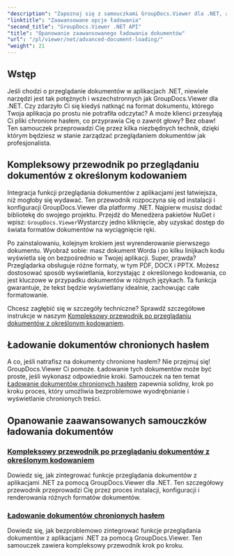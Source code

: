 ```yaml
---
"description": "Zapoznaj się z samouczkami GroupDocs.Viewer dla .NET, aby bez trudu zintegrować zaawansowane możliwości przeglądania dokumentów z aplikacjami."
"linktitle": "Zaawansowane opcje ładowania"
"second_title": "GroupDocs.Viewer .NET API"
"title": "Opanowanie zaawansowanego ładowania dokumentów"
"url": "/pl/viewer/net/advanced-document-loading/"
"weight": 21
---
```


## Wstęp

Jeśli chodzi o przeglądanie dokumentów w aplikacjach .NET, niewiele narzędzi jest tak potężnych i wszechstronnych jak GroupDocs.Viewer dla .NET. Czy zdarzyło Ci się kiedyś natknąć na format dokumentu, którego Twoja aplikacja po prostu nie potrafiła odczytać? A może klienci przesyłają Ci pliki chronione hasłem, co przyprawia Cię o zawrót głowy? Bez obaw! Ten samouczek przeprowadzi Cię przez kilka niezbędnych technik, dzięki którym będziesz w stanie zarządzać przeglądaniem dokumentów jak profesjonalista.

## Kompleksowy przewodnik po przeglądaniu dokumentów z określonym kodowaniem

Integracja funkcji przeglądania dokumentów z aplikacjami jest łatwiejsza, niż mogłoby się wydawać. Ten przewodnik rozpoczyna się od instalacji i konfiguracji GroupDocs.Viewer dla platformy .NET. Najpierw musisz dodać bibliotekę do swojego projektu. Przejdź do Menedżera pakietów NuGet i wpisz: `GroupDocs.Viewer`Wystarczy jedno kliknięcie, aby uzyskać dostęp do świata formatów dokumentów na wyciągnięcie ręki.

Po zainstalowaniu, kolejnym krokiem jest wyrenderowanie pierwszego dokumentu. Wyobraź sobie: masz dokument Worda i po kilku linijkach kodu wyświetla się on bezpośrednio w Twojej aplikacji. Super, prawda? Przeglądarka obsługuje różne formaty, w tym PDF, DOCX i PPTX. Możesz dostosować sposób wyświetlania, korzystając z określonego kodowania, co jest kluczowe w przypadku dokumentów w różnych językach. Ta funkcja gwarantuje, że tekst będzie wyświetlany idealnie, zachowując całe formatowanie.

Chcesz zagłębić się w szczegóły techniczne? Sprawdź szczegółowe instrukcje w naszym [Kompleksowy przewodnik po przeglądaniu dokumentów z określonym kodowaniem](./document-viewing-with-specific-encoding/).

## Ładowanie dokumentów chronionych hasłem

A co, jeśli natrafisz na dokumenty chronione hasłem? Nie przejmuj się! GroupDocs.Viewer Ci pomoże. Ładowanie tych dokumentów może być proste, jeśli wykonasz odpowiednie kroki. Samouczek na ten temat [Ładowanie dokumentów chronionych hasłem](./loading-password-protected-document/) zapewnia solidny, krok po kroku proces, który umożliwia bezproblemowe wyodrębnianie i wyświetlanie chronionych treści.

## Opanowanie zaawansowanych samouczków ładowania dokumentów
### [Kompleksowy przewodnik po przeglądaniu dokumentów z określonym kodowaniem](./document-viewing-with-specific-encoding/)
Dowiedz się, jak zintegrować funkcje przeglądania dokumentów z aplikacjami .NET za pomocą GroupDocs.Viewer dla .NET. Ten szczegółowy przewodnik przeprowadzi Cię przez proces instalacji, konfiguracji i renderowania różnych formatów dokumentów.
### [Ładowanie dokumentów chronionych hasłem](./loading-password-protected-document/)
Dowiedz się, jak bezproblemowo zintegrować funkcje przeglądania dokumentów z aplikacjami .NET za pomocą GroupDocs.Viewer. Ten samouczek zawiera kompleksowy przewodnik krok po kroku.